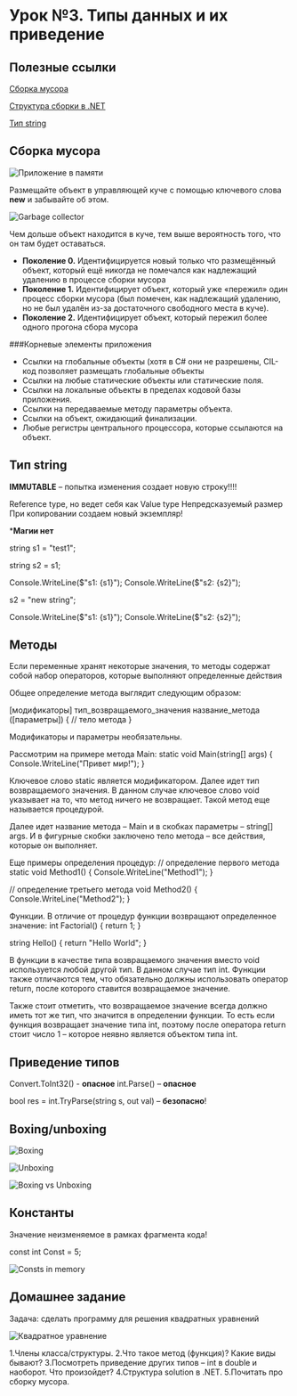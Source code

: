 # Урок №3. Типы данных и их приведение

## Полезные ссылки

[Сборка мусора](https://docs.microsoft.com/ru-ru/dotnet/standard/garbage-collection/)

[Структура сборки в .NET](https://metanit.com/sharp/tutorial/10.1.php)

[Тип string](https://docs.microsoft.com/ru-ru/dotnet/csharp/programming-guide/strings/)



## Сборка мусора

![Приложение в памяти](/Module-1/images/app-in-memory.png)

Размещайте объект в управляющей куче с помощью ключевого слова **new** и забывайте об этом.

![Garbage collector](/Module-1/images/garbage-collector.png)

Чем дольше объект находится в куче, тем выше вероятность того, что он там будет оставаться.

- **Поколение 0.** Идентифицируется новый только что размещённый объект, который ещё никогда не помечался как надлежащий удалению в процессе сборки мусора
- **Поколение 1.** Идентифицирует объект, который уже «пережил» один процесс сборки мусора (был помечен, как надлежащий удалению, но не был удалён из-за достаточного свободного места в куче).
- **Поколение 2.** Идентифицирует объект, который пережил более одного прогона сбора мусора

###Корневые элементы приложения

- Ссылки на глобальные объекты (хотя в C# они не разрешены, CIL-код позволяет размещать глобальные объекты
- Ссылки на любые статические объекты или статические поля.
- Ссылки на локальные объекты в пределах кодовой базы приложения.
- Ссылки на передаваемые методу параметры объекта.
- Ссылки на объект, ожидающий финализации.
- Любые регистры центрального процессора, которые ссылаются на объект.

## Тип string

**IMMUTABLE** – попытка изменения создает новую строку!!!!

Reference type, но ведет себя как Value type
Непредсказуемый размер
При копировании создаем новый экземпляр!

***Магии нет**

string s1 = "test1";

string s2 = s1;

Console.WriteLine($"s1: {s1}");
Console.WriteLine($"s2: {s2}");

s2 = "new string";

Console.WriteLine($"s1: {s1}");
Console.WriteLine($"s2: {s2}");

## Методы

Если переменные хранят некоторые значения, то методы содержат собой набор операторов, которые выполняют определенные действия

Общее определение метода выглядит следующим образом:

[модификаторы] тип_возвращаемого_значения название_метода ([параметры])
{
   // тело метода
}

Модификаторы и параметры необязательны.

Рассмотрим на примере метода Main:
static void Main(string[] args)
{
   Console.WriteLine("Привет мир!");
}

Ключевое слово static является модификатором. Далее идет тип возвращаемого значения. В данном случае ключевое слово void указывает на то, 
что метод ничего не возвращает. Такой метод еще называется процедурой.

Далее идет название метода – Main и в скобках параметры – string[] args. И в фигурные скобки заключено тело метода – все действия, которые он выполняет.

Еще примеры определения процедур:
// определение первого метода
static void Method1()
{
   Console.WriteLine("Method1");
}
 
// определение третьего метода
void Method2()
{
   Console.WriteLine("Method2");
}

Функции. В отличие от процедур функции возвращают определенное значение:
int Factorial()
{
   return 1;
}
 
string Hello()
{
   return "Hello World";
}

В функции в качестве типа возвращаемого значения вместо void используется любой другой тип. В данном случае тип int. 
Функции также отличаются тем, что обязательно должны использовать оператор return, после которого ставится возвращаемое значение.

Также стоит отметить, что возвращаемое значение всегда должно иметь тот же тип, что значится в определении функции. 
То есть если функция возвращает значение типа int, поэтому после оператора return стоит число 1 – которое неявно является объектом типа int.

## Приведение типов

Convert.ToInt32() - **опасное**
int.Parse() – **опасное**

bool res = int.TryParse(string s, out val) – **безопасно**!

## Boxing/unboxing

![Boxing](/Module-1/images/boxing.png)

![Unboxing](/Module-1/images/unboxing.png)

![Boxing vs Unboxing](/Module-1/images/boxing-vs-unboxing.png)

## Константы

Значение неизменяемое в рамках фрагмента кода!

const int Const = 5;

![Consts in memory](/Module-1/images/constants-in-memory.png)


## Домашнее задание

Задача: сделать программу для решения квадратных уравнений

![Квадратное уравнение](/Module-1/images/square-equation.png)

1.Члены класса/структуры.
2.Что такое метод (функция)? Какие виды бывают?
3.Посмотреть приведение других типов – int в double и наоборот. Что произойдет?
4.Структура solution в .NET.
5.Почитать про сборку мусора.


